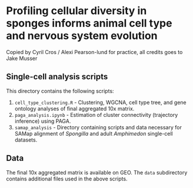 # Profiling cellular diversity in sponges informs animal cell type and nervous system evolution

Copied by Cyril Cros / Alexi Pearson-lund for practice, all credits goes to Jake Musser


## Single-cell analysis scripts

This directory contains the following scripts:

1) `cell_type_clustering.R` - Clustering, WGCNA, cell type tree, and gene ontology analyses of final aggregated 10x matrix.
2) `paga_analysis.ipynb` - Estimation of cluster connectivity (trajectory inference) using PAGA.
3) `samap_analysis` - Directory containing scripts and data necessary for SAMap alignment of *Spongilla* and adult *Amphimedon* single-cell datasets.

## Data

The final 10x aggregated matrix is available on GEO.
The `data` subdirectory contains additional files used in the above scripts.